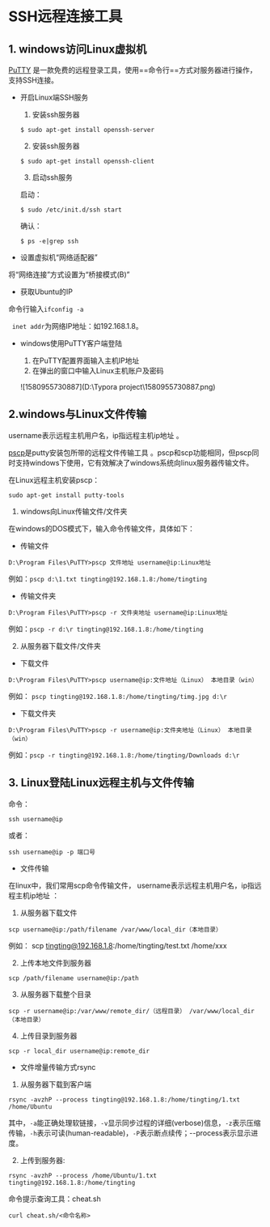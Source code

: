 #  SSH远程连接工具

## 1. windows访问Linux虚拟机

[PuTTY](www.**putty**.org) 是一款免费的远程登录工具，使用==命令行==方式对服务器进行操作，支持SSH连接。

- 开启Linux端SSH服务

  1. 安装ssh服务器

  ```
  $ sudo apt-get install openssh-server
  ```

  2. 安装ssh服务器

  ```
  $ sudo apt-get install openssh-client
  ```

  3. 启动ssh服务

  启动：

  ```
  $ sudo /etc/init.d/ssh start
  ```

  确认：

  ```
  $ ps -e|grep ssh
  ```

- 设置虚拟机“网络适配器”

将“网络连接”方式设置为“桥接模式(B)”

- 获取Ubuntu的IP

命令行输入`ifconfig -a`

   ` inet addr`为网络IP地址：如192.168.1.8。

- windows使用PuTTY客户端登陆

  1. 在PuTTY配置界面输入主机IP地址
  2. 在弹出的窗口中输入Linux主机账户及密码

  ![1580955730887](D:\Typora project\1580955730887.png)


## 2.windows与Linux文件传输

username表示远程主机用户名，ip指远程主机ip地址 。

 [pscp](https://www.chiark.greenend.org.uk/~sgtatham/putty/latest.html)是putty安装包所带的远程文件传输工具 。pscp和scp功能相同，但pscp同时支持windows下使用，它有效解决了windows系统向linux服务器传输文件。

在Linux远程主机安装pscp：

```
sudo apt-get install putty-tools
```

1. windows向Linux传输文件/文件夹

在windows的DOS模式下，输入命令传输文件，具体如下：

- 传输文件

```
D:\Program Files\PuTTY>pscp 文件地址 username@ip:Linux地址
```

 例如：`pscp d:\1.txt tingting@192.168.1.8:/home/tingting `

- 传输文件夹

```
D:\Program Files\PuTTY>pscp -r 文件夹地址 username@ip:Linux地址
```

例如：`pscp -r d:\r tingting@192.168.1.8:/home/tingting`

2. 从服务器下载文件/文件夹

- 下载文件

```
D:\Program Files\PuTTY>pscp username@ip:文件地址（Linux） 本地目录（win）
```

例如： `pscp tingting@192.168.1.8:/home/tingting/timg.jpg d:\r`

- 下载文件夹

```
D:\Program Files\PuTTY>pscp -r username@ip:文件夹地址（Linux） 本地目录（win）
```

例如：`pscp -r tingting@192.168.1.8:/home/tingting/Downloads d:\r`

## 3. Linux登陆Linux远程主机与文件传输

命令：

```
ssh username@ip
```

或者：

```
ssh username@ip -p 端口号
```

- 文件传输

 在linux中，我们常用scp命令传输文件， username表示远程主机用户名，ip指远程主机ip地址 ： 

1. 从服务器下载文件

```
scp username@ip:/path/filename /var/www/local_dir（本地目录）
```

例如： scp tingting@192.168.1.8:/home/tingting/test.txt  /home/xxx

2. 上传本地文件到服务器

```
scp /path/filename username@ip:/path
```

3. 从服务器下载整个目录

```
scp -r username@ip:/var/www/remote_dir/（远程目录） /var/www/local_dir（本地目录）
```

4. 上传目录到服务器

``` 
scp -r local_dir username@ip:remote_dir
```

- 文件增量传输方式rsync
1. 从服务器下载到客户端
```
rsync -avzhP --process tingting@192.168.1.8:/home/tingting/1.txt /home/Ubuntu
```
其中，`-a`能正确处理软链接，`-v`显示同步过程的详细(verbose)信息，`-z`表示压缩传输，`-h`表示可读(human-readable)，`-P`表示断点续传；--process表示显示进度。

2. 上传到服务器:
```
rsync -avzhP --process /home/Ubuntu/1.txt tingting@192.168.1.8:/home/tingting
```
命令提示查询工具：cheat.sh
```
curl cheat.sh/<命令名称>
```
